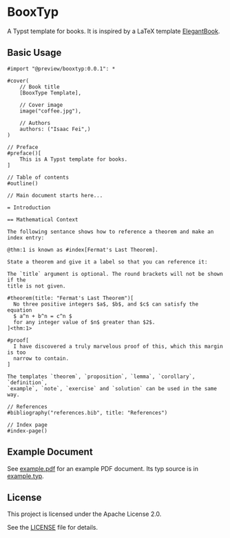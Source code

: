 # BooxTyp

A Typst template for books. It is inspired by a LaTeX template [ElegantBook](https://github.com/ElegantLaTeX/ElegantBook).

## Basic Usage

```typ
#import "@preview/booxtyp:0.0.1": *

#cover(
    // Book title
    [BooxType Template], 

    // Cover image
    image("coffee.jpg"),

    // Authors 
    authors: ("Isaac Fei",)
)

// Preface
#preface()[
    This is A Typst template for books.
]

// Table of contents
#outline()

// Main document starts here...

= Introduction

== Mathematical Context

The following sentance shows how to reference a theorem and make an index entry:

@thm:1 is known as #index[Fermat's Last Theorem].

State a theorem and give it a label so that you can reference it:

The `title` argument is optional. The round brackets will not be shown if the
title is not given.

#theorem(title: "Fermat's Last Theorem")[
  No three positive integers $a$, $b$, and $c$ can satisfy the equation
  $ a^n + b^n = c^n $
  for any integer value of $n$ greater than $2$.
]<thm:1>

#proof[
  I have discovered a truly marvelous proof of this, which this margin is too
  narrow to contain.
]

The templates `theorem`, `proposition`, `lemma`, `corollary`, `definition`,
`example`, `note`, `exercise` and `solution` can be used in the same way.

// References
#bibliography("references.bib", title: "References")

// Index page
#index-page()
```

## Example Document

See [example.pdf](example/example.pdf) for an example PDF document. Its typ source is in [example.typ](example/example.typ).

## License

This project is licensed under the Apache License 2.0.

See the [LICENSE](LICENSE) file for details.
